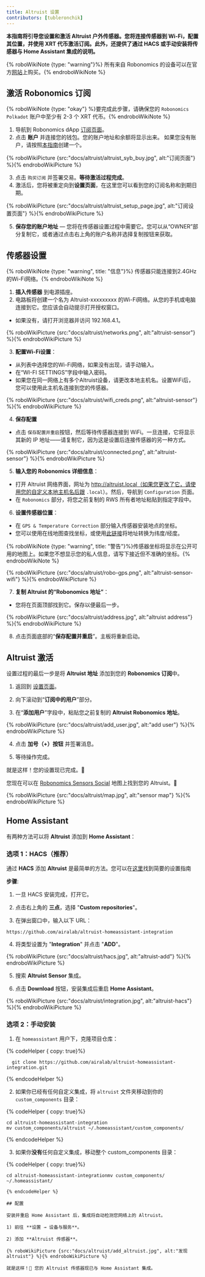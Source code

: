 ```yaml
---
title: Altruist 设置
contributors: [tubleronchik]
---
```


**本指南将引导您设置和激活 Altruist 户外传感器。您将连接传感器到 Wi-Fi，配置其位置，并使用 XRT 代币激活订阅。此外，还提供了通过 HACS 或手动安装将传感器与 Home Assistant 集成的说明。**

{% roboWikiNote {type: "warning"}%} 所有来自 Robonomics 的设备可以在官方[网站](https://robonomics.network/devices/)上购买。{% endroboWikiNote %}

## 激活 Robonomics 订阅

{% roboWikiNote {type: "okay"} %}要完成此步骤，请确保您的 `Robonomics Polkadot` 账户中至少有 2-3 个 XRT 代币。{% endroboWikiNote %}

1) 导航到 Robonomics dApp [订阅页面](https://robonomics.app/#/rws-buy)。
2) 点击 **账户** 并连接您的钱包。您的账户地址和余额将显示出来。
如果您没有账户，请按照[本指南](https://wiki.robonomics.network/docs/create-account-in-dapp/)创建一个。

{% roboWikiPicture {src:"docs/altruist/altruist_syb_buy.jpg", alt:"订阅页面"} %}{% endroboWikiPicture %}

3) 点击 `购买订阅` 并签署交易。**等待激活过程完成**。
4) 激活后，您将被重定向到**设置页面**，在这里您可以看到您的订阅名称和到期日期。

{% roboWikiPicture {src:"docs/altruist/altruist_setup_page.jpg", alt:"订阅设置页面"} %}{% endroboWikiPicture %}

5) **保存您的账户地址** — 您将在传感器设置过程中需要它。您可以从“OWNER”部分复制它，或者通过点击右上角的账户名称并选择复制按钮来获取。

## 传感器设置

{% roboWikiNote {type: "warning", title: "信息"}%} 传感器只能连接到2.4GHz的Wi-Fi网络。{% endroboWikiNote %}

1) **插入传感器** 到电源插座。
2) 电路板将创建一个名为 Altruist-xxxxxxxxx 的Wi-Fi网络。从您的手机或电脑连接到它。您应该会自动提示打开授权窗口。
- 如果没有，请打开浏览器并访问 192.168.4.1。

{% roboWikiPicture {src:"docs/altruist/networks.png", alt:"altruist-sensor"} %}{% endroboWikiPicture %}

3) **配置Wi-Fi设置**：
- 从列表中选择您的Wi-Fi网络，如果没有出现，请手动输入。
- 在“WI-FI SETTINGS”字段中输入密码。
- 如果您在同一网络上有多个Altruist设备，请更改本地主机名。设置WiFi后，您可以使用此主机名连接到您的传感器。

{% roboWikiPicture {src:"docs/altruist/wifi_creds.png", alt:"altruist-sensor"} %}{% endroboWikiPicture %}

4) **保存配置**
- 点击 `保存配置并重启`按钮，然后等待传感器连接到 WiFi。一旦连接，它将显示其新的 IP 地址——请复制它，因为这是设置后连接传感器的另一种方式。

{% roboWikiPicture {src:"docs/altruist/connected.png", alt:"altruist-sensor"} %}{% endroboWikiPicture %}

5) **输入您的 Robonomics 详细信息**：
- 打开 Altruist 网络界面，网址为 http://altruist.local（如果您更改了它，请使用您的自定义本地主机名后跟 `.local`）。然后，导航到 `Configuration` 页面。
- 在 `Robonomics` 部分，将您之前复制的 RWS 所有者地址粘贴到指定字段中。

6) **设置传感器位置**：
- 在 `GPS & Temperature Correction` 部分输入传感器安装地点的坐标。
- 您可以使用在线地图查找坐标，或使用[此链接](https://www.latlong.net/convert-address-to-lat-long.html)将地址转换为纬度/经度。

{% roboWikiNote {type: "warning", title: "警告"}%}传感器坐标将显示在公开可用的地图上。如果您不想显示您的私人信息，请写下接近但不准确的坐标。{% endroboWikiNote %}

{% roboWikiPicture {src:"docs/altruist/robo-gps.png", alt:"altruist-sensor-wifi"} %}{% endroboWikiPicture %}

7) **复制 Altruist 的“Robonomics 地址”**：
- 您将在页面顶部找到它。保存以便最后一步。

{% roboWikiPicture {src:"docs/altruist/address.jpg", alt:"altruist address"} %}{% endroboWikiPicture %}

8) 点击页面底部的“**保存配置并重启**”。主板将重新启动。

## Altruist 激活
设置过程的最后一步是将 **Altruist 地址** 添加到您的 **Robonomics 订阅**中。

1) 返回到 [设置页面](https://robonomics.app/#/rws-setup)。

2) 向下滚动到“**订阅中的用户**”部分。

3) 在“**添加用户**”字段中，粘贴您之前复制的 **Altruist Robonomics 地址**。

{% roboWikiPicture {src:"docs/altruist/add_user.jpg", alt:"add user"} %}{% endroboWikiPicture %}

4) 点击 **加号（+）按钮** 并签署消息。

5) 等待操作完成。

就是这样！您的设置现已完成。🎉

您现在可以在 [Robonomics Sensors Social](https://sensors.social/#) 地图上找到您的 Altruist。🚀

{% roboWikiPicture {src:"docs/altruist/map.jpg", alt:"sensor map"} %}{% endroboWikiPicture %}

## Home Assistant

有两种方法可以将 **Altruist** 添加到 **Home Assistant**：

### 选项 1：HACS（推荐）

通过 **HACS** 添加 **Altruist** 是最简单的方法。您可以在[这里](https://hacs.xyz/docs/use/)找到简要的设置指南

**步骤**:
1) 一旦 HACS 安装完成，打开它。

2) 点击右上角的 **三点**，选择 "**Custom repositories**"。

3) 在弹出窗口中，输入以下 URL：

```
https://github.com/airalab/altruist-homeassistant-integration
```
4) 将类型设置为 "**Integration**" 并点击 "**ADD**"。

{% roboWikiPicture {src:"docs/altruist/hacs.jpg", alt:"altruist-add"} %}{% endroboWikiPicture %}

5) 搜索 **Altruist Sensor** 集成。

6) 点击 **Download** 按钮，安装集成后重启 **Home Assistant**。

{% roboWikiPicture {src:"docs/altruist/integration.jpg", alt:"altruist-hacs"} %}{% endroboWikiPicture %}

### 选项 2：手动安装

1) 在 `homeassistant` 用户下，克隆项目仓库：

{% codeHelper { copy: true}%}

```shell
  git clone https://github.com/airalab/altruist-homeassistant-integration.git
```

{% endcodeHelper %}

2) 如果你已经有任何自定义集成，将 `altruist` 文件夹移动到你的 `custom_components` 目录：

{% codeHelper { copy: true}%}

```
cd altruist-homeassistant-integration
mv custom_components/altruist ~/.homeassistant/custom_components/
```

{% endcodeHelper %}

3) 如果你**没有**任何自定义集成，移动整个 custom_components 目录：

{% codeHelper { copy: true}%}

 ```
cd altruist-homeassistant-integrationmv custom_components/ ~/.homeassistant/

{% endcodeHelper %}

## 配置

安装并重启 Home Assistant 后，集成将自动检测您网络上的 Altruist。

1) 前往 **设置 → 设备与服务**。

2) 添加 **Altruist 传感器**。

{% roboWikiPicture {src:"docs/altruist/add_altruist.jpg", alt:"发现 altruist"} %}{% endroboWikiPicture %}

就是这样！🚀 您的 Altruist 传感器现已与 Home Assistant 集成。